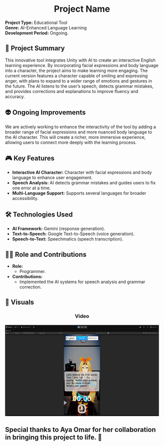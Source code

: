<div align="center"><h1>Project Name</h1></div>

**Project Type:** Educational Tool  
**Genre:** AI-Enhanced Language Learning  
**Development Period:** Ongoing.

## 📜 Project Summary
This innovative tool integrates Unity with AI to create an interactive English learning experience. By incorporating facial expressions and body language into a character, the project aims to make learning more engaging. The current version features a character capable of smiling and expressing anger, with plans to expand to a wider range of emotions and gestures in the future. The AI listens to the user’s speech, detects grammar mistakes, and provides corrections and explanations to improve fluency and accuracy.

## 👽 Ongoing Improvements
We are actively working to enhance the interactivity of the tool by adding a broader range of facial expressions and more nuanced body language to the AI character. This will create a richer, more immersive experience, allowing users to connect more deeply with the learning process.

## 🎮 Key Features
- **Interactive AI Character:** Character with facial expressions and body language to enhance user engagement.
- **Speech Analysis:** AI detects grammar mistakes and guides users to fix one error at a time.
- **Multi-Language Support:** Supports several languages for broader accessibility.

## 🛠️ Technologies Used
- **AI Framework:** Gemini (response generation).  
- **Text-to-Speech:** Google Text-to-Speech (voice generation).  
- **Speech-to-Text:** Speechmatics (speech transcription).  

## 👨‍💻 Role and Contributions
- **Role:**
  - Programmer.
- **Contributions:**
  - Implemented the AI systems for speech analysis and grammar correction.

## 📸 Visuals 
<div align="center">
  <h3>Video</h3>

<a href="https://drive.google.com/file/d/1EX29oJkwQjqmMcQKpQahshJxf7HPRU4O/view?usp=sharing" target="_blank">
    <img src="Images/Video.png" alt="Watch Gameplay Video" height ="300" />
</a>

</div>

Special thanks to Aya Omar for her collaboration in bringing this project to life. 🌟
-------------------------
